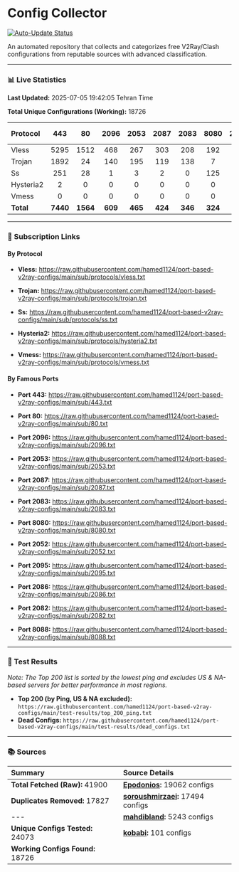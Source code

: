 # Config Collector

[![Auto-Update Status](https://github.com/hamed1124/port-based-v2ray-configs/actions/workflows/main.yml/badge.svg)](https://github.com/hamed1124/port-based-v2ray-configs/actions/workflows/main.yml)

An automated repository that collects and categorizes free V2Ray/Clash configurations from reputable sources with advanced classification.

---

### 📊 Live Statistics

**Last Updated:** 2025-07-05 19:42:05 Tehran Time

**Total Unique Configurations (Working):** 18726

| Protocol | 443 | 80 | 2096 | 2053 | 2087 | 2083 | 8080 | 2052 | 2095 | 2086 | 2082 | 8088 | Other Ports | Total |
|:---| :---: | :---: | :---: | :---: | :---: | :---: | :---: | :---: | :---: | :---: | :---: | :---: |:---:|:---:|
| Vless | 5295 | 1512 | 468 | 267 | 303 | 208 | 192 | 144 | 119 | 118 | 89 | 1 | 5666 | **14382** |
| Trojan | 1892 | 24 | 140 | 195 | 119 | 138 | 7 | 0 | 0 | 0 | 0 | 0 | 533 | **3048** |
| Ss | 251 | 28 | 1 | 3 | 2 | 0 | 125 | 0 | 0 | 0 | 0 | 0 | 881 | **1291** |
| Hysteria2 | 2 | 0 | 0 | 0 | 0 | 0 | 0 | 0 | 0 | 0 | 0 | 0 | 2 | **4** |
| Vmess | 0 | 0 | 0 | 0 | 0 | 0 | 0 | 0 | 0 | 0 | 0 | 0 | 1 | **1** |
| **Total** | **7440** | **1564** | **609** | **465** | **424** | **346** | **324** | **144** | **119** | **118** | **89** | **1** | **7083** | **18726** |

---

### 🚀 Subscription Links

#### By Protocol

- **Vless:**
  https://raw.githubusercontent.com/hamed1124/port-based-v2ray-configs/main/sub/protocols/vless.txt

- **Trojan:**
  https://raw.githubusercontent.com/hamed1124/port-based-v2ray-configs/main/sub/protocols/trojan.txt

- **Ss:**
  https://raw.githubusercontent.com/hamed1124/port-based-v2ray-configs/main/sub/protocols/ss.txt

- **Hysteria2:**
  https://raw.githubusercontent.com/hamed1124/port-based-v2ray-configs/main/sub/protocols/hysteria2.txt

- **Vmess:**
  https://raw.githubusercontent.com/hamed1124/port-based-v2ray-configs/main/sub/protocols/vmess.txt

#### By Famous Ports

- **Port 443:**
  https://raw.githubusercontent.com/hamed1124/port-based-v2ray-configs/main/sub/443.txt

- **Port 80:**
  https://raw.githubusercontent.com/hamed1124/port-based-v2ray-configs/main/sub/80.txt

- **Port 2096:**
  https://raw.githubusercontent.com/hamed1124/port-based-v2ray-configs/main/sub/2096.txt

- **Port 2053:**
  https://raw.githubusercontent.com/hamed1124/port-based-v2ray-configs/main/sub/2053.txt

- **Port 2087:**
  https://raw.githubusercontent.com/hamed1124/port-based-v2ray-configs/main/sub/2087.txt

- **Port 2083:**
  https://raw.githubusercontent.com/hamed1124/port-based-v2ray-configs/main/sub/2083.txt

- **Port 8080:**
  https://raw.githubusercontent.com/hamed1124/port-based-v2ray-configs/main/sub/8080.txt

- **Port 2052:**
  https://raw.githubusercontent.com/hamed1124/port-based-v2ray-configs/main/sub/2052.txt

- **Port 2095:**
  https://raw.githubusercontent.com/hamed1124/port-based-v2ray-configs/main/sub/2095.txt

- **Port 2086:**
  https://raw.githubusercontent.com/hamed1124/port-based-v2ray-configs/main/sub/2086.txt

- **Port 2082:**
  https://raw.githubusercontent.com/hamed1124/port-based-v2ray-configs/main/sub/2082.txt

- **Port 8088:**
  https://raw.githubusercontent.com/hamed1124/port-based-v2ray-configs/main/sub/8088.txt

---

### 🧪 Test Results
*Note: The Top 200 list is sorted by the lowest ping and excludes US & NA-based servers for better performance in most regions.*

- **Top 200 (by Ping, US & NA excluded):** `https://raw.githubusercontent.com/hamed1124/port-based-v2ray-configs/main/test-results/top_200_ping.txt`
- **Dead Configs:** `https://raw.githubusercontent.com/hamed1124/port-based-v2ray-configs/main/test-results/dead_configs.txt`

---

### 📚 Sources

| Summary | Source Details |
|:---|:---|
| **Total Fetched (Raw):** 41900 | **[Epodonios](https://github.com/Epodonios/v2ray-configs):** 19062 configs |
| **Duplicates Removed:** 17827 | **[soroushmirzaei](https://github.com/soroushmirzaei/telegram-configs-collector):** 17494 configs |
| --- | **[mahdibland](https://github.com/mahdibland/V2RayAggregator):** 5243 configs |
| **Unique Configs Tested:** 24073 | **[kobabi](https://github.com/liketolivefree/kobabi):** 101 configs |
| **Working Configs Found:** 18726 |  |
